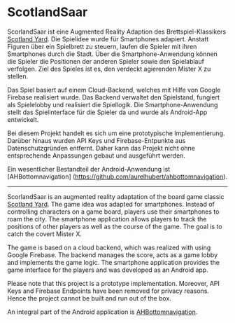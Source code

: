 # ScotlandSaar

ScorlandSaar ist eine Augmented Reality Adaption des Brettspiel-Klassikers [Scotland Yard](https://de.wikipedia.org/wiki/Scotland_Yard_(Spiel)). Die Spielidee wurde für Smartphones adapiert. Anstatt Figuren über ein Spielbrett zu steuern, laufen die Spieler mit ihren Smartphones durch die Stadt. Über die Smartphone-Anwendung können die Spieler die Positionen der anderen Spieler sowie den Spielablauf verfolgen. Ziel des Spieles ist es, den verdeckt agierenden Mister X zu stellen. 

Das Spiel basiert auf einem Cloud-Backend, welches mit Hilfe von Google Firebase realisiert wurde. Das Backend verwaltet den Spielstand, fungiert als Spielelobby und realisiert die Spiellogik. Die Smartphone-Anwendung stellt das Spielinterface für die Spieler da und wurde als Android-App entwickelt. 


Bei diesem Projekt handelt es sich um eine prototypische Implementierung. Darüber hinaus wurden API Keys und Firebase-Entpunkte aus Datenschutzgründen entfernt. Daher kann das Projekt nicht ohne entsprechende Anpassungen gebaut und ausgeführt werden. 

Ein wesentlicher Bestandteil der Android-Anwendung ist [AHBottomnavigation] (https://github.com/aurelhubert/ahbottomnavigation).


---

ScorlandSaar is an augmented reality adaptation of the board game classic [Scotland Yard](https://en.wikipedia.org/wiki/Scotland_Yard_(board_game)). The game idea was adapted for smartphones. Instead of controlling characters on a game board, players use their smartphones to roam the city. The smartphone application allows players to track the positions of other players as well as the course of the game. The goal is to catch the covert Mister X.

The game is based on a cloud backend, which was realized with using Google Firebase. The backend manages the score, acts as a game lobby and implements the game logic. The smartphone application provides the game interface for the players and was developed as an Android app.

Please note that this project is a prototype implementation. Moreover, API Keys and Firebase Endpoints have been removed for privacy reasons. Hence the project cannot be built and run out of the box. 

An integral part of the Android application is [AHBottomnavigation](https://github.com/aurelhubert/ahbottomnavigation).

